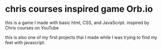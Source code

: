 # chris courses inspired game Orb.io
this is a game I made with basic html, CSS, and JavaScript. inspired by Chris courses on YouTube


this is also one of my first projects thai I made while I was trying to find my feet with javascript.

